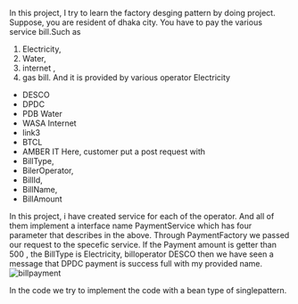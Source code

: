 In this project, I try to learn the factory desging pattern by doing project.
Suppose, you are resident of dhaka city. You have to pay the various service bill.Such as 
1. Electricity,
2. Water,
3. internet , 
4. gas bill. 
And  it is provided by various operator
Electricity
- DESCO
- DPDC
- PDB
Water
- WASA
Internet
- link3
- BTCL
- AMBER IT
Here, customer put a post request with 
- BillType, 
- BilerOperator, 
- BillId, 
- BillName,
- BillAmount

In this project, i have created service for each of the operator. And all of them implement a interface name 
PaymentService which has four parameter that describes in the above.
Through PaymentFactory we passed our request to the specefic service. If the Payment amount is getter than 500 , 
the BillType is Electricity, billoperator DESCO  then we have seen a message that DPDC payment is success full with my provided 
name.
![billpayment](https://github.com/abid-mugdho9875/BillPayment/assets/75389185/81100a42-6ca0-4672-8031-77bd8e40c8af)


In the code we try to implement the code with a bean type of singlepattern.



